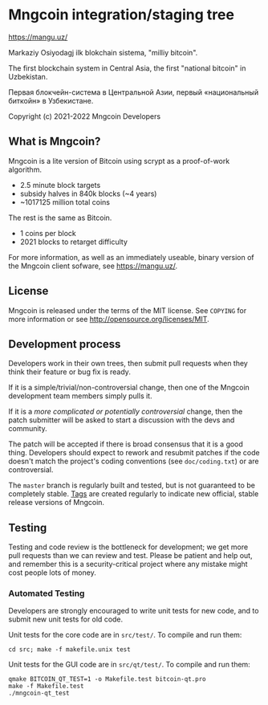 Mngcoin integration/staging tree
================================

https://mangu.uz/

Markaziy Osiyodagj ilk blokchain sistema, "milliy bitcoin".

The first blockchain system in Central Asia, the first "national bitcoin" in Uzbekistan.

Первая блокчейн-система в Центральной Азии, первый «национальный биткойн» в Узбекистане.

Copyright (c) 2021-2022 Mngcoin Developers

What is Mngcoin?
----------------

Mngcoin is a lite version of Bitcoin using scrypt as a proof-of-work algorithm.
 - 2.5 minute block targets
 - subsidy halves in 840k blocks (~4 years)
 - ~1017125 million total coins

The rest is the same as Bitcoin.
 - 1 coins per block
 - 2021 blocks to retarget difficulty

For more information, as well as an immediately useable, binary version of
the Mngcoin client sofware, see https://mangu.uz/.

License
-------

Mngcoin is released under the terms of the MIT license. See `COPYING` for more
information or see http://opensource.org/licenses/MIT.

Development process
-------------------

Developers work in their own trees, then submit pull requests when they think
their feature or bug fix is ready.

If it is a simple/trivial/non-controversial change, then one of the Mngcoin
development team members simply pulls it.

If it is a *more complicated or potentially controversial* change, then the patch
submitter will be asked to start a discussion with the devs and community.

The patch will be accepted if there is broad consensus that it is a good thing.
Developers should expect to rework and resubmit patches if the code doesn't
match the project's coding conventions (see `doc/coding.txt`) or are
controversial.

The `master` branch is regularly built and tested, but is not guaranteed to be
completely stable. [Tags](https://github.com/mngcoin-project/mngcoin/tags) are created
regularly to indicate new official, stable release versions of Mngcoin.

Testing
-------

Testing and code review is the bottleneck for development; we get more pull
requests than we can review and test. Please be patient and help out, and
remember this is a security-critical project where any mistake might cost people
lots of money.

### Automated Testing

Developers are strongly encouraged to write unit tests for new code, and to
submit new unit tests for old code.

Unit tests for the core code are in `src/test/`. To compile and run them:

    cd src; make -f makefile.unix test

Unit tests for the GUI code are in `src/qt/test/`. To compile and run them:

    qmake BITCOIN_QT_TEST=1 -o Makefile.test bitcoin-qt.pro
    make -f Makefile.test
    ./mngcoin-qt_test

